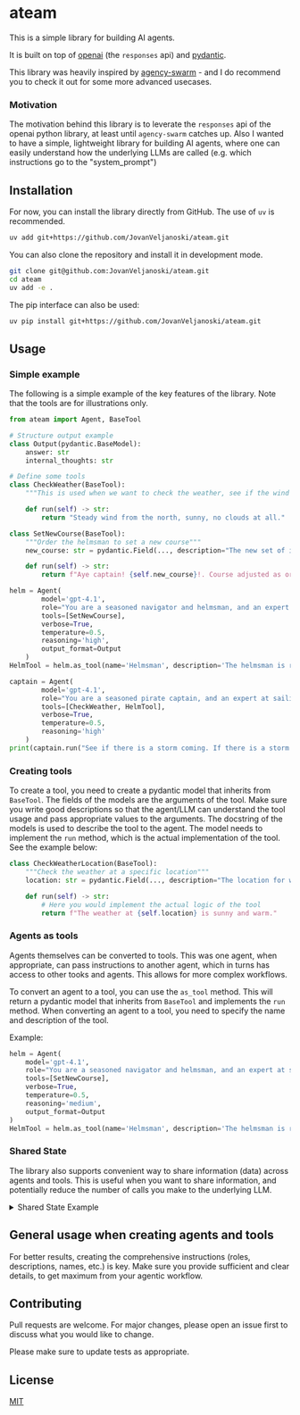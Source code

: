 # ateam

This is a simple library for building AI agents.

It is built on top of [openai](https://github.com/openai/openai-python) (the `responses` api) and [pydantic](https://github.com/pydantic/pydantic).

This library was heavily inspired by [agency-swarm](https://github.com/VRSEN/agency-swarm) - and I do recommend you to check it out for some more advanced usecases.

### Motivation

The motivation behind this library is to leverate the `responses` api of the openai python library, at least until `agency-swarm` catches up. Also I wanted to have a simple, lightweight library for building AI agents, where one can easily understand how the underlying LLMs are called (e.g. which instructions go to the "system_prompt")

## Installation

For now, you can install the library directly from GitHub.
The use of `uv` is recommended.

```zsh
uv add git+https://github.com/JovanVeljanoski/ateam.git
```

You can also clone the repository and install it in development mode.

```zsh
git clone git@github.com:JovanVeljanoski/ateam.git
cd ateam
uv add -e .
```

The pip interface can also be used:
```bash
uv pip install git+https://github.com/JovanVeljanoski/ateam.git
```

## Usage


### Simple example
The following is a simple example of the key features of the library.
Note that the tools are for illustrations only.

```python
from ateam import Agent, BaseTool

# Structure output example
class Output(pydantic.BaseModel):
    answer: str
    internal_thoughts: str

# Define some tools
class CheckWeather(BaseTool):
    """This is used when we want to check the weather, see if the wind is favorable or if a storm is coming"""

    def run(self) -> str:
        return "Steady wind from the north, sunny, no clouds at all."

class SetNewCourse(BaseTool):
    """Order the helmsman to set a new course"""
    new_course: str = pydantic.Field(..., description="The new set of instructions to be passed to the helmsman, on how to change course.")

    def run(self) -> str:
        return f"Aye captain! {self.new_course}!. Course adjusted as ordered."

helm = Agent(
        model='gpt-4.1',
        role="You are a seasoned navigator and helmsman, and an expert at sailing. You recieve orders from the captain about the course and navigation.",
        tools=[SetNewCourse],
        verbose=True,
        temperature=0.5,
        reasoning='high',
        output_format=Output
    )
HelmTool = helm.as_tool(name='Helmsman', description='The helmsman is responsible for course changes')

captain = Agent(
        model='gpt-4.1',
        role="You are a seasoned pirate captain, and an expert at sailing. You take care of your crew and ship. You give clear orders and reports. You often use archaic terms and phrases.",
        tools=[CheckWeather, HelmTool],
        verbose=True,
        temperature=0.5,
        reasoning='high'
    )
print(captain.run("See if there is a storm coming. If there is a storm coming do not change course, otherwise head south."))
```

### Creating tools

To create a tool, you need to create a pydantic model that inherits from `BaseTool`.
The fields of the models are the arguments of the tool. Make sure you write good descriptions so that the agent/LLM can understand the tool usage and pass appropriate values to the arguments. The docstring of the models is used to describe the tool to the agent. The model needs to implement the `run` method, which is the actual implementation of the tool. See the example below:

```python
class CheckWeatherLocation(BaseTool):
    """Check the weather at a specific location"""
    location: str = pydantic.Field(..., description="The location for which we want to check the weather")

    def run(self) -> str:
        # Here you would implement the actual logic of the tool
        return f"The weather at {self.location} is sunny and warm."
```

### Agents as tools
Agents themselves can be converted to tools. This was one agent, when appropriate, can pass instructions to another agent, which in turns has access to other tooks and agents. This allows for more complex workflows.

To convert an agent to a tool, you can use the `as_tool` method. This will return a pydantic model that inherits from `BaseTool` and implements the `run` method. When converting an agent to a tool, you need to specify the name and description of the tool.

Example:
```python
helm = Agent(
    model='gpt-4.1',
    role="You are a seasoned navigator and helmsman, and an expert at sailing. You recieve orders from the captain about the course and navigation.",
    tools=[SetNewCourse],
    verbose=True,
    temperature=0.5,
    reasoning='medium',
    output_format=Output
)
HelmTool = helm.as_tool(name='Helmsman', description='The helmsman is responsible for course changes')
```

### Shared State
The library also supports convenient way to share information (data) across agents and tools. This is useful when you want to share information, and potentially reduce the number of calls you make to the underlying LLM.

<details>
<summary> Shared State Example </summary>

```python
from ateam import Agent, BaseTool
from pydantic import Field

class SetUserPreferenceTool(BaseTool):
    """
    Sets user preferences that can be shared across other tools.
    """
    preference_name: str = Field(..., description="Name of the preference to set (e.g., 'temperature_unit')")
    preference_value: str = Field(..., description="Value of the preference (e.g., 'Fahrenheit' or 'Celsius')")

    def run(self) -> str:
        # Store the preference in shared state
        self._shared_state.set(self.preference_name, self.preference_value)
        print(f"[SharedState SET] '{self.preference_name}': '{self.preference_value}'")
        return f"✅ Preference set: {self.preference_name} = {self.preference_value}"


class GetWeatherTool(BaseTool):
    """
    Gets weather information for a city. Uses temperature_unit from shared state if available.
    """
    city: str = Field(..., description="City name to get weather for")

    def run(self) -> str:
        # Get temperature unit preference from shared state
        preferred_unit = self._shared_state.get("temperature_unit", "Celsius")
        print(f"[SharedState GET] 'temperature_unit': '{preferred_unit}'")

        # Mock weather data (in Celsius)
        mock_weather = {
            "london": 15,
            "tokyo": 22,
            "new york": 18,
            "paris": 12,
            "sydney": 25
        }

        city_lower = self.city.lower()
        if city_lower not in mock_weather:
            return f"❌ Weather data not available for {self.city}"

        temp_celsius = mock_weather[city_lower]

        # Convert temperature based on preference
        if preferred_unit.lower() == "fahrenheit":
            temp_fahrenheit = (temp_celsius * 9/5) + 32
            temperature_str = f"{temp_fahrenheit:.1f}°F"
            print(f"[Temperature Conversion] {temp_celsius}°C → {temp_fahrenheit:.1f}°F")
        else:
            temperature_str = f"{temp_celsius}°C"

        weather_data = {
            "city": self.city,
            "temperature": temperature_str,
            "unit": preferred_unit,
            "condition": "Partly cloudy"  # Mock condition
        }

        return f"🌤️ Weather in {self.city}: {temperature_str}, {weather_data['condition']}"


def demonstrate_agent_with_shared_state():
    """
    Demonstrates SharedState functionality using the real Agent class.
    """

    # Create agent with tools
    agent = Agent(
        role="You are a helpful assistant that can set user preferences and get weather information. "
             "When getting weather, always check if the user has set a temperature unit preference first.",
        tools=[SetUserPreferenceTool, GetWeatherTool],
        verbose=True
    )
    # Test scenarios
    scenarios = [
        "What's the weather in London?",
        "Please set my temperature preference to Fahrenheit",
        "What's the weather in London now?",
        "What's the weather in Tokyo?",
        "Set my temperature preference to Celsius",
        "What's the weather in Paris?",
    ]

    for i, scenario in enumerate(scenarios, 1):
        print(f"\n{'='*50}")
        print(f"USER QUERY {i}: {scenario}")
        print('='*50)

        response = agent.run(scenario)
        print(f"ASSISTANT: {response}")

    print(f"\n{'='*50}")
    print("FINAL SHARED STATE DATA")
    print('='*50)
    print("Current shared state data:")
    agent.shared_state.print_data()

if __name__ == "__main__":
    demonstrate_agent_with_shared_state()
```

<details>

<summary> Output </summary>

```
==================================================
USER QUERY 1: What's the weather in London?
==================================================
Function call: GetWeatherTool
[SharedState GET] 'temperature_unit': 'Celsius'
Function GetWeatherTool output: 🌤️ Weather in London: 15°C, Partly cloudy
Function call: SetUserPreferenceTool
[SharedState SET] 'temperature_unit': 'Celsius'
Function SetUserPreferenceTool output: ✅ Preference set: temperature_unit = Celsius
ASSISTANT: The weather in London is currently 15°C and partly cloudy.

==================================================
USER QUERY 2: Please set my temperature preference to Fahrenheit
==================================================
Function call: SetUserPreferenceTool
[SharedState SET] 'temperature_unit': 'Fahrenheit'
Function SetUserPreferenceTool output: ✅ Preference set: temperature_unit = Fahrenheit
ASSISTANT: Your temperature preference has been set to Fahrenheit. Would you like to see the current weather in any specific city?

==================================================
USER QUERY 3: What's the weather in London now?
==================================================
Function call: GetWeatherTool
[SharedState GET] 'temperature_unit': 'Fahrenheit'
[Temperature Conversion] 15°C → 59.0°F
Function GetWeatherTool output: 🌤️ Weather in London: 59.0°F, Partly cloudy
ASSISTANT: The weather in London is currently 59°F with partly cloudy skies. Would you like to see the weather in a different city or change the temperature unit?

==================================================
USER QUERY 4: What's the weather in Tokyo?
==================================================
Function call: GetWeatherTool
[SharedState GET] 'temperature_unit': 'Fahrenheit'
[Temperature Conversion] 22°C → 71.6°F
Function GetWeatherTool output: 🌤️ Weather in Tokyo: 71.6°F, Partly cloudy
Function call: SetUserPreferenceTool
[SharedState SET] 'city': 'Tokyo'
Function SetUserPreferenceTool output: ✅ Preference set: city = Tokyo
ASSISTANT: The weather in Tokyo is partly cloudy with a temperature of 71.6°F. Would you like to know anything else?

==================================================
USER QUERY 5: Set my temperature preference to Celsius
==================================================
Function call: SetUserPreferenceTool
[SharedState SET] 'temperature_unit': 'Celsius'
Function SetUserPreferenceTool output: ✅ Preference set: temperature_unit = Celsius
ASSISTANT: Your temperature preference has been set to Celsius. Would you like to know the weather forecast for a specific city?

==================================================
USER QUERY 6: What's the weather in Paris?
==================================================
Function call: GetWeatherTool
[SharedState GET] 'temperature_unit': 'Celsius'
Function GetWeatherTool output: 🌤️ Weather in Paris: 12°C, Partly cloudy
Function call: GetWeatherTool
[SharedState GET] 'temperature_unit': 'Celsius'
Function GetWeatherTool output: 🌤️ Weather in Paris: 12°C, Partly cloudy
ASSISTANT: The weather in Paris is currently 12°C with partly cloudy skies. Would you like to know the weather in another city or need any other assistance?

==================================================
FINAL SHARED STATE DATA
==================================================
Current shared state data:
temperature_unit: Celsius
city: Tokyo
```

</details>

</details>





## General usage when creating agents and tools

For better results, creating the comprehensive instructions (roles, descriptions, names, etc.) is key. Make sure you provide sufficient and clear details, to get maximum from your agentic workflow.


## Contributing
Pull requests are welcome. For major changes, please open an issue first to discuss what you would like to change.

Please make sure to update tests as appropriate.

## License
[MIT](https://choosealicense.com/licenses/mit/)
